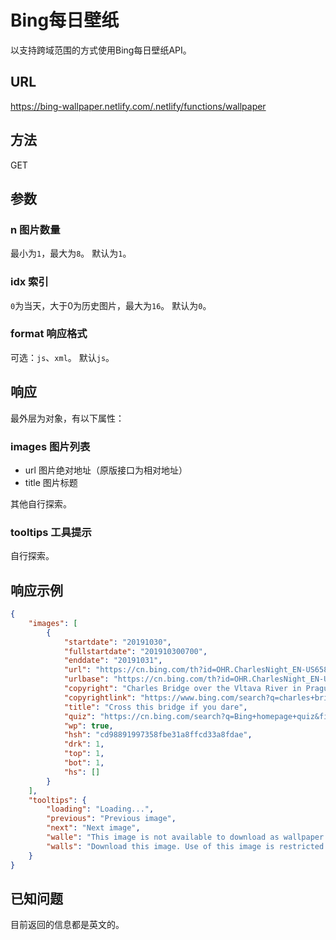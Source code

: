 # Bing每日壁纸

以支持跨域范围的方式使用Bing每日壁纸API。

## URL

https://bing-wallpaper.netlify.com/.netlify/functions/wallpaper

## 方法

GET

## 参数

### n 图片数量

最小为`1`，最大为`8`。
默认为`1`。

### idx 索引

`0`为当天，大于0为历史图片，最大为`16`。
默认为`0`。

### format 响应格式

可选：`js`、`xml`。
默认`js`。

## 响应

最外层为对象，有以下属性：

### images 图片列表

- url 图片绝对地址（原版接口为相对地址）
- title 图片标题

其他自行探索。

### tooltips 工具提示

自行探索。

## 响应示例

```json
{
    "images": [
        {
            "startdate": "20191030",
            "fullstartdate": "201910300700",
            "enddate": "20191031",
            "url": "https://cn.bing.com/th?id=OHR.CharlesNight_EN-US6584049116_1920x1080.jpg&rf=LaDigue_1920x1080.jpg&pid=hp",
            "urlbase": "https://cn.bing.com/th?id=OHR.CharlesNight_EN-US6584049116",
            "copyright": "Charles Bridge over the Vltava River in Prague, Czech Republic (© Martin Moxter/Offset)",
            "copyrightlink": "https://www.bing.com/search?q=charles+bridge+prague&form=hpcapt&filters=HpDate%3a%2220191030_0700%22",
            "title": "Cross this bridge if you dare",
            "quiz": "https://cn.bing.com/search?q=Bing+homepage+quiz&filters=WQOskey:%22HPQuiz_20191030_CharlesNight%22&FORM=HPQUIZ",
            "wp": true,
            "hsh": "cd98891997358fbe31a8ffcd33a8fdae",
            "drk": 1,
            "top": 1,
            "bot": 1,
            "hs": []
        }
    ],
    "tooltips": {
        "loading": "Loading...",
        "previous": "Previous image",
        "next": "Next image",
        "walle": "This image is not available to download as wallpaper.",
        "walls": "Download this image. Use of this image is restricted to wallpaper only."
    }
}
```

## 已知问题

目前返回的信息都是英文的。